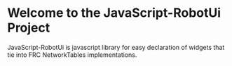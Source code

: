 # Welcome to the JavaScript-RobotUi Project

JavaScript-RobotUi is javascript library for easy declaration of widgets that tie into FRC NetworkTables implementations.
